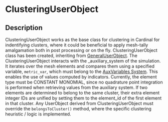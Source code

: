 # ClusteringUserObject

## Description

ClusteringUserObject works as the base class for clustering in Cardinal for indentifying clusters, where it could be beneficial to apply
mesh-tally amalgamation both in post processing or on the fly. ClusteringUserObject class has been created, inheriting from 
[GeneralUserObject](https://mooseframework.inl.gov/docs/doxygen/moose/classGeneralUserObject.html).
The ClusteringUserObject interacts with the _auxiliary_system of the simulation. It iterates over 
the mesh elements and compares them using a specified variable, `metric_var`, which must belong to 
the [AuxVariables System](https://cardinal.cels.anl.gov/syntax/AuxVariables/index.html). This enables the use of values
computed by indicators. Currently, the element 
type must be CONSTANT MONOMIAL, since no quadrature point integration is performed
when retrieving values from the auxiliary system. If two elements are determined to
belong to the same cluster, their extra element integer IDs are unified by setting them
to the element_id of the first element in that cluster. Any UserObject derived from ClusteringUserObject 
must override the `belongsToCluster()` method, where the specific clustering heuristic / logic is implemented.

